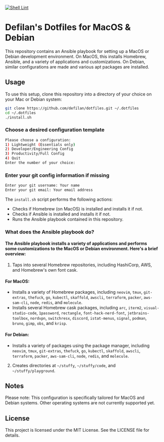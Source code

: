 [![Shell Lint](https://github.com/Defilan/dotfiles/actions/workflows/shell_lint.yml/badge.svg)](https://github.com/Defilan/dotfiles/actions/workflows/shell_lint.yml)
# Defilan's Dotfiles for MacOS & Debian

This repository contains an Ansible playbook for setting up a MacOS or Debian development environment. On MacOS, this installs Homebrew, Ansible, and a variety of applications and customizations. On Debian, similar configurations are made and various apt packages are installed. 

## Usage

To use this setup, clone this repository into a directory of your choice on your Mac or Debian system:

```bash
git clone https://github.com/defilan/dotfiles.git ~/.dotfiles
cd ~/.dotfiles
./install.sh
```

### Choose a desired configuration template

```bash
Please choose a configuration:
1) Lightweight (Essentials only)
2) Developer/Engineering Config
3) Productivity/Full Config
4) Quit
Enter the number of your choice:
```

### Enter your git config information if missing
```bash
Enter your git username: Your name
Enter your git email: Your email address
```

The `install.sh` script performs the following actions:

- Checks if Homebrew (on MacOS) is installed and installs it if not.
- Checks if Ansible is installed and installs it if not.
- Runs the Ansible playbook contained in this repository.

### What does the Ansible playbook do?
#### The Ansible playbook installs a variety of applications and performs some customizations to the MacOS or Debian environment. Here's a brief overview:

1. Taps into several Homebrew repositories, including HashiCorp, AWS, and Homebrew's own font cask.

#### For MacOS:

- Installs a variety of Homebrew packages, including `neovim`, `tmux`, `git-extras`, `thefuck`, `go`, `kubectl`, `skaffold`, `awscli`, `terraform`, `packer`, `aws-sam-cli`, `node`, `redis`, and `molecule`.
- Installs several Homebrew cask packages, including `arc`, `iterm2`, `visual-studio-code`, `1password`, `rectangle`, `font-hack-nerd-font`, `jetbrains-toolbox`, `nordvpn`, `switchresx`, `discord`, `istat-menus`, `signal`, `podman`, `bruno`, `gimp`, `obs`, and `krisp`.

#### For Debian:

- Installs a variety of packages using the package manager, including `neovim`, `tmux`, `git-extras`, `thefuck`, `go`, `kubectl`, `skaffold`, `awscli`, `terraform`, `packer`, `aws-sam-cli`, `node`, `redis`, and `molecule`.

2. Creates directories at `~/stuffy`, `~/stuffy/code`, and `~/stuffy/playground`.

## Notes

Please note: This configuration is specifically tailored for MacOS and Debian systems. Other operating systems are not currently supported yet.

## License
This project is licensed under the MIT License. See the LICENSE file for details.